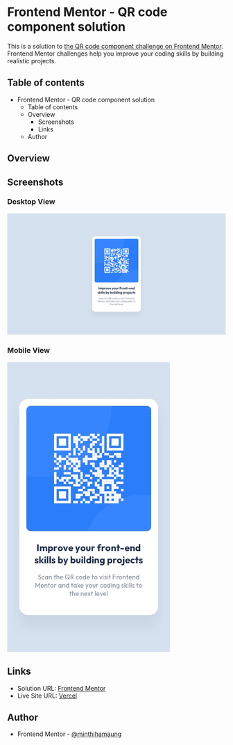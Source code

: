 # Frontend Mentor - QR code component solution

This is a solution to [the QR code component challenge on Frontend Mentor](https://www.frontendmentor.io/learning-paths/getting-started-on-frontend-mentor-XJhRWRREZd/steps/665cd5936ec3887a3bf7f12e/challenge/start). Frontend Mentor challenges help you improve your coding skills by building realistic projects.

## Table of contents

- Frontend Mentor - QR code component solution
  - Table of contents
  - Overview
    - Screenshots
    - Links
  - Author

## Overview

## Screenshots

### Desktop View

![](./design/desktop-design.jpg)

### Mobile View

![](./design/mobile-design.jpg)

## Links

- Solution URL: [Frontend Mentor](https://www.frontendmentor.io/solutions/qr-code-component-gqj83WA2Cv)
- Live Site URL: [Vercel](https://qr-component-frontend-mentor-challenge-73mmsblzy.vercel.app/)

## Author

- Frontend Mentor - [@minthihamaung](https://github.com/Swanpyaethewalker)
